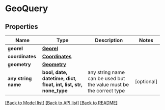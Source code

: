 # GeoQuery


## Properties
Name | Type | Description | Notes
------------ | ------------- | ------------- | -------------
**georel** | [**Georel**](Georel.md) |  | 
**coordinates** | [**Coordinates**](Coordinates.md) |  | 
**geometry** | [**Geometry**](Geometry.md) |  | 
**any string name** | **bool, date, datetime, dict, float, int, list, str, none_type** | any string name can be used but the value must be the correct type | [optional]

[[Back to Model list]](../README.md#documentation-for-models) [[Back to API list]](../README.md#documentation-for-api-endpoints) [[Back to README]](../README.md)


